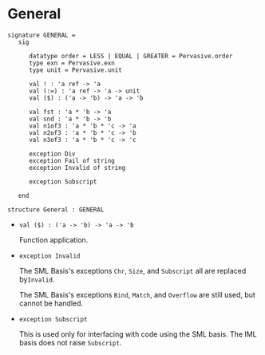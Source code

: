# General

    signature GENERAL =
       sig
    
          datatype order = LESS | EQUAL | GREATER = Pervasive.order
          type exn = Pervasive.exn
          type unit = Pervasive.unit
       
          val ! : 'a ref -> 'a
          val (:=) : 'a ref -> 'a -> unit 
          val ($) : ('a -> 'b) -> 'a -> 'b
    
          val fst : 'a * 'b -> 'a
          val snd : 'a * 'b -> 'b
          val n1of3 : 'a * 'b * 'c -> 'a
          val n2of3 : 'a * 'b * 'c -> 'b
          val n3of3 : 'a * 'b * 'c -> 'c
    
          exception Div
          exception Fail of string
          exception Invalid of string
    
          exception Subscript
    
       end
    
    structure General : GENERAL
    
- `val ($) : ('a -> 'b) -> 'a -> 'b`

  Function application.

- `exception Invalid`

  The SML Basis's exceptions `Chr`, `Size`, and `Subscript` all are replaced by`Invalid`.
    
  The SML Basis's exceptions `Bind`, `Match`, and `Overflow` are still used, but cannot be handled.

- `exception Subscript`

  This is used only for interfacing with code using the SML basis.
  The IML basis does not raise `Subscript`.

